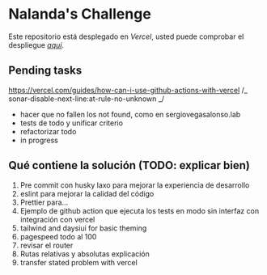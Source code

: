 # Nalanda's Challenge

Este repositorio está desplegado en _Vercel_, usted puede comprobar el despliegue _[aquí](https://nalanda-challenge.vercel.app/)_.

## Pending tasks

https://vercel.com/guides/how-can-i-use-github-actions-with-vercel
/_ sonar-disable-next-line:at-rule-no-unknown _/
* hacer que no fallen los not found, como en sergiovegasalonso.lab
* tests de todo y unificar criterio
* refactorizar todo
* in progress

## Qué contiene la solución (TODO: explicar bien)

1. Pre commit con husky laxo para mejorar la experiencia de desarrollo
2. eslint para mejorar la calidad del código
3. Prettier para...
4. Ejemplo de github action que ejecuta los tests en modo sin interfaz con integración con vercel
5. tailwind and daysiui for basic theming
6. pagespeed todo al 100
7. revisar el router
8. Rutas relativas y absolutas explicación
9. transfer stated problem with vercel

